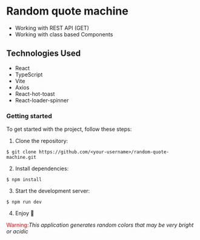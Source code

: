 # Random quote machine

- Working with REST API (GET)
- Working with class based Components

## Technologies Used

- React
- TypeScript
- Vite
- Axios
- React-hot-toast
- React-loader-spinner

### Getting started

To get started with the project, follow these steps:

1. Clone the repository:

`$ git clone https://github.com/<your-username>/random-quote-machine.git`

2. Install dependencies:

`$ npm install`

3. Start the development server:

`$ npm run dev`

4. Enjoy &#128640;

<span style="color:red">Warning:</span>*This application generates random colors that may be very bright or acidic*
